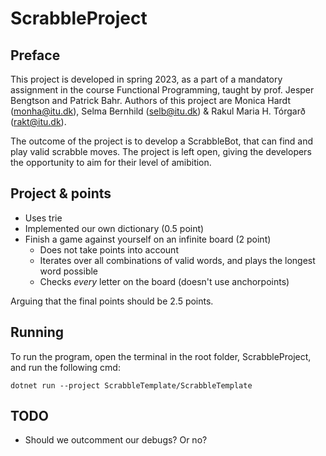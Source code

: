 # ScrabbleProject

## Preface

This project is developed in spring 2023, as a part of a mandatory assignment in the course Functional Programming, taught by prof. Jesper Bengtson and Patrick Bahr. Authors of this project are Monica Hardt (monha@itu.dk), Selma Bernhild (selb@itu.dk) & Rakul Maria H. Tórgarð (rakt@itu.dk).

The outcome of the project is to develop a ScrabbleBot, that can find and play valid scrabble moves. The project is left open, giving the developers the opportunity to aim for their level of amibition.

## Project & points

- Uses trie
- Implemented our own dictionary (0.5 point)
- Finish a game against yourself on an infinite board (2 point)
  - Does not take points into account
  - Iterates over all combinations of valid words, and plays the longest word possible
  - Checks *every* letter on the board (doesn't use anchorpoints)

Arguing that the final points should be 2.5 points.

## Running

To run the program, open the terminal in the root folder, ScrabbleProject, and run the following cmd:

    dotnet run --project ScrabbleTemplate/ScrabbleTemplate

## TODO

- Should we outcomment our debugs? Or no?
